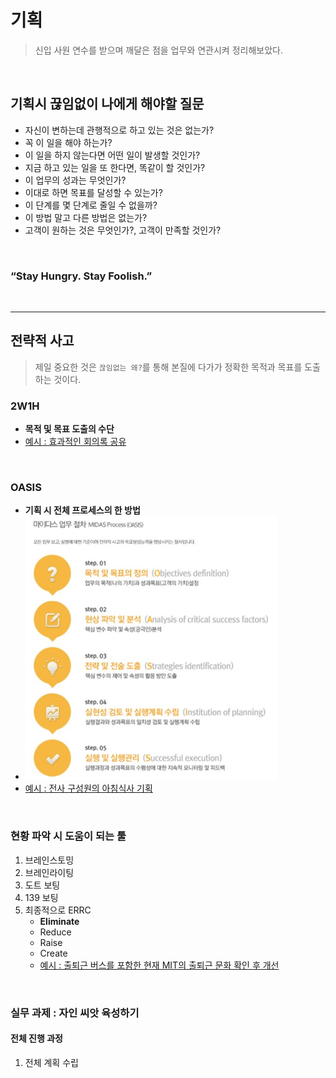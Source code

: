 
# 기획

> 신입 사원 연수를 받으며 깨달은 점을 업무와 연관시켜 정리해보았다.

<br/>

## 기획시 끊임없이 나에게 해야할 질문

* 자신이 변하는데 관행적으로 하고 있는 것은 없는가?
* 꼭 이 일을 해야 하는가?
* 이 일을 하지 않는다면 어떤 일이 발생할 것인가?
* 지금 하고 있는 일을 또 한다면, 똑같이 할 것인가?
* 이 업무의 성과는 무엇인가?
* 이대로 하면 목표를 달성할 수 있는가?
* 이 단계를 몇 단계로 줄일 수 없을까?
* 이 방법 말고 다른 방법은 없는가?
* 고객이 원하는 것은 무엇인가?, 고객이 만족할 것인가?




<br/>

### “Stay Hungry. Stay Foolish.”

<br/>

---

## 전략적 사고

> 제일 중요한 것은 `끊임없는 왜?`를 통해 본질에 다가가 정확한 목적과 목표를 도출하는 것이다.

### 2W1H

* **목적 및 목표 도출의 수단**
* [예시 : 효과적인 회의록 공유](https://www.slideshare.net/JUNHEEKIM27/2w1h)




<br/>

### OASIS

* **기획 시 전체 프로세스의 한 방법**
* ![OASIS](/media/oasis.png)
* [예시 : 전사 구성원의 아침식사 기획](https://www.slideshare.net/JUNHEEKIM27/oasis-129315736)






<br/>

### 현황 파악 시 도움이 되는 툴

1. 브레인스토밍
2. 브레인라이팅
3. 도트 보팅
4. 139 보팅
5. 최종적으로 ERRC
    * **Eliminate**
    * Reduce
    * Raise
    * Create
    * [예시 : 출퇴근 버스를 포함한 현재 MIT의 출퇴근 문화 확인 후 개선](https://www.slideshare.net/JUNHEEKIM27/errc)





<br/>

### 실무 과제 : 자인 씨앗 육성하기

#### 전체 진행 과정

1. 전체 계획 수립
